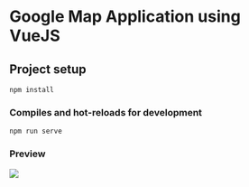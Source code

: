 # Google Map Application using VueJS

## Project setup
```
npm install
```

### Compiles and hot-reloads for development
```
npm run serve
```

### Preview
![](https://github.com/NoahWmf012/google-map-code-test/assets/67308492/a90c98a7-4de9-485b-af48-ce7f4669b769)